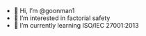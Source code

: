 - 👋 Hi, I’m @goonman1
- 👀 I’m interested in factorial safety
- 🌱 I’m currently learning ISO/IEC 27001:2013

<!---
goonman1/goonman1 is a ✨ special ✨ repository because its `README.md` (this file) appears on your GitHub profile.
You can click the Preview link to take a look at your changes.
--->
